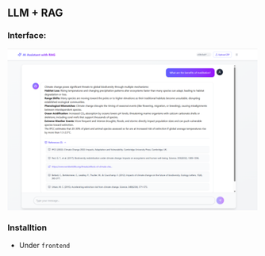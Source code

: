 ## LLM + RAG 


### Interface:
![LLM Interface](./interface.png)


### Installtion
- Under ```frontend``` 
